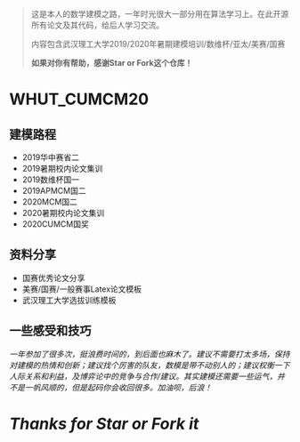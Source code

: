 > 这是本人的数学建模之路，一年时光很大一部分用在算法学习上。在此开源所有论文及其代码，给后人学习交流。
>
> 内容包含武汉理工大学2019/2020年暑期建模培训/数维杯/亚太/美赛/国赛
>
> **如果对你有帮助，感谢Star or Fork这个仓库！**

# WHUT_CUMCM20

## 建模路程

* 2019华中赛省二
* 2019暑期校内论文集训
* 2019数维杯国一
* 2019APMCM国二
* 2020MCM国二
* 2020暑期校内论文集训
* 2020CUMCM国奖

## 资料分享

* 国赛优秀论文分享
* 美赛/国赛/一般赛事Latex论文模板
* 武汉理工大学选拔训练模板

## 一些感受和技巧

*一年参加了很多次，挺浪费时间的，到后面也麻木了。建议不需要打太多场，保持对建模的热情和创新；建议找个厉害的队友，数模是带不动别人的；建议权衡一下人际关系和利益，及博弈论中的竞争与合作/建议。其实建模还需要一些运气，并不是一帆风顺的，但是起码你会收回很多。加油呗，后浪！*

# *Thanks for **Star** or **Fork** it*

